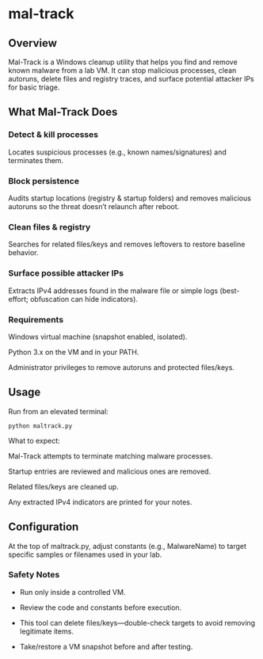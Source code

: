 # mal-track

## Overview


Mal-Track is a Windows cleanup utility that helps you find and remove known malware from a lab VM. It can stop malicious processes, clean autoruns, delete files and registry traces, and surface potential attacker IPs for basic triage.

## What Mal-Track Does

### Detect & kill processes
Locates suspicious processes (e.g., known names/signatures) and terminates them.

### Block persistence
Audits startup locations (registry & startup folders) and removes malicious autoruns so the threat doesn’t relaunch after reboot.

### Clean files & registry
Searches for related files/keys and removes leftovers to restore baseline behavior.

### Surface possible attacker IPs
Extracts IPv4 addresses found in the malware file or simple logs (best-effort; obfuscation can hide indicators).

### Requirements

Windows virtual machine (snapshot enabled, isolated).

Python 3.x on the VM and in your PATH.

Administrator privileges to remove autoruns and protected files/keys.

## Usage

Run from an elevated terminal:

`python maltrack.py`


What to expect:

Mal-Track attempts to terminate matching malware processes.

Startup entries are reviewed and malicious ones are removed.

Related files/keys are cleaned up.

Any extracted IPv4 indicators are printed for your notes.

## Configuration

At the top of maltrack.py, adjust constants (e.g., MalwareName) to target specific samples or filenames used in your lab.

### Safety Notes

- Run only inside a controlled VM.

- Review the code and constants before execution.

- This tool can delete files/keys—double-check targets to avoid removing legitimate items.

- Take/restore a VM snapshot before and after testing.
